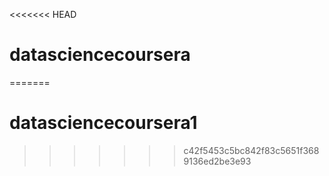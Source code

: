 <<<<<<< HEAD
# datasciencecoursera
=======
# datasciencecoursera1
>>>>>>> c42f5453c5bc842f83c5651f3689136ed2be3e93
